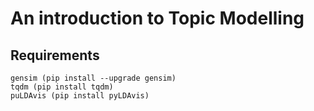 # An introduction to Topic Modelling

## Requirements
```
gensim (pip install --upgrade gensim)
tqdm (pip install tqdm)
puLDAvis (pip install pyLDAvis)
```